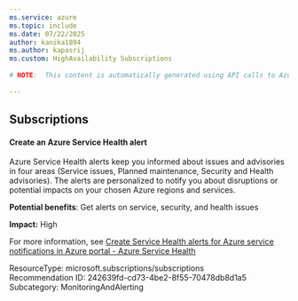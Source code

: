 ```yaml
---
ms.service: azure
ms.topic: include
ms.date: 07/22/2025
author: kanika1894
ms.author: kapasrij
ms.custom: HighAvailability Subscriptions
  
# NOTE:  This content is automatically generated using API calls to Azure. Any edits made on these files will be overwritten in the next run of the script. 
  
---
```

  
## Subscriptions

<!--242639fd-cd73-4be2-8f55-70478db8d1a5_begin-->

#### Create an Azure Service Health alert  
  
Azure Service Health alerts keep you informed about issues and advisories in four areas (Service issues, Planned maintenance, Security and Health advisories). The alerts are personalized to notify you about disruptions or potential impacts on your chosen Azure regions and services.  
  
**Potential benefits**: Get alerts on service, security, and health issues  

**Impact:** High
  
For more information, see [Create Service Health alerts for Azure service notifications in Azure portal - Azure Service Health](https://aka.ms/aa_servicehealthalert_action)  

ResourceType: microsoft.subscriptions/subscriptions  
Recommendation ID: 242639fd-cd73-4be2-8f55-70478db8d1a5  
Subcategory: MonitoringAndAlerting

<!--242639fd-cd73-4be2-8f55-70478db8d1a5_end-->



<!--articleBody-->

